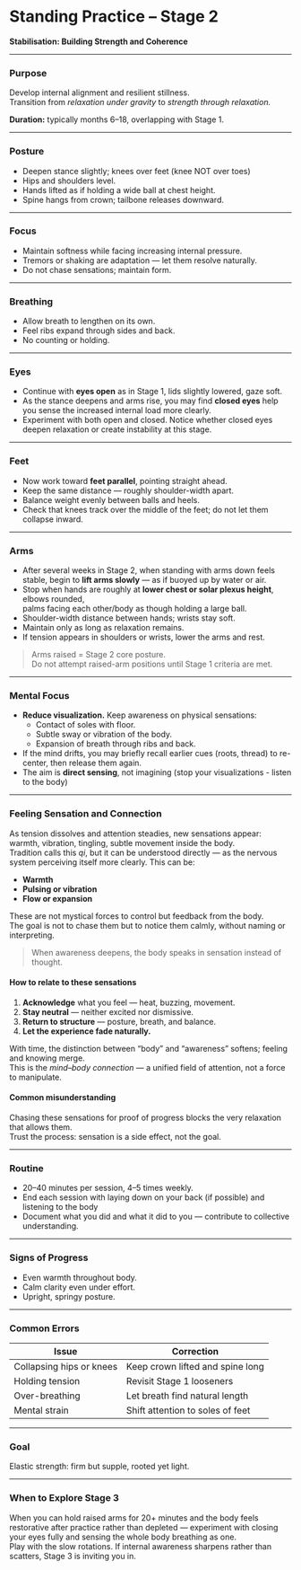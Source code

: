 # Standing Practice – Stage 2  
**Stabilisation: Building Strength and Coherence**

---

### Purpose
Develop internal alignment and resilient stillness.  
Transition from *relaxation under gravity* to *strength through relaxation.*

**Duration:** typically months 6–18, overlapping with Stage 1.

---

### Posture
- Deepen stance slightly; knees over feet (knee NOT over toes)
- Hips and shoulders level.  
- Hands lifted as if holding a wide ball at chest height.  
- Spine hangs from crown; tailbone releases downward.

---

### Focus
- Maintain softness while facing increasing internal pressure.  
- Tremors or shaking are adaptation — let them resolve naturally.  
- Do not chase sensations; maintain form.

---

### Breathing
- Allow breath to lengthen on its own.  
- Feel ribs expand through sides and back.  
- No counting or holding.

---

### Eyes
- Continue with **eyes open** as in Stage 1, lids slightly lowered, gaze soft.  
- As the stance deepens and arms rise, you may find **closed eyes** help you sense the increased internal load more clearly.  
- Experiment with both open and closed. Notice whether closed eyes deepen relaxation or create instability at this stage.

---

### Feet
- Now work toward **feet parallel**, pointing straight ahead.
- Keep the same distance — roughly shoulder-width apart.
- Balance weight evenly between balls and heels.
- Check that knees track over the middle of the feet; do not let them collapse inward.

---

### Arms
- After several weeks in Stage 2, when standing with arms down feels stable, begin to **lift arms slowly** — as if buoyed up by water or air.  
- Stop when hands are roughly at **lower chest or solar plexus height**, elbows rounded,  
  palms facing each other/body as though holding a large ball.  
- Shoulder-width distance between hands; wrists stay soft.  
- Maintain only as long as relaxation remains.  
- If tension appears in shoulders or wrists, lower the arms and rest.

> Arms raised = Stage 2 core posture.  
> Do not attempt raised-arm positions until Stage 1 criteria are met.

---

### Mental Focus
- **Reduce visualization.** Keep awareness on physical sensations:
  - Contact of soles with floor.  
  - Subtle sway or vibration of the body.  
  - Expansion of breath through ribs and back.
- If the mind drifts, you may briefly recall earlier cues (roots, thread) to re-center, then release them again.  
- The aim is **direct sensing**, not imagining (stop your visualizations - listen to the body)

---
### Feeling Sensation and Connection

As tension dissolves and attention steadies, new sensations appear: warmth, vibration, tingling, subtle movement inside the body.  
Tradition calls this *qi*, but it can be understood directly — as the nervous system perceiving itself more clearly. This can be:

- **Warmth** 
- **Pulsing or vibration**
- **Flow or expansion**

These are not mystical forces to control but feedback from the body.  
The goal is not to chase them but to notice them calmly, without naming or interpreting.  

> When awareness deepens, the body speaks in sensation instead of thought.

#### How to relate to these sensations
1. **Acknowledge** what you feel — heat, buzzing, movement.  
2. **Stay neutral** — neither excited nor dismissive.  
3. **Return to structure** — posture, breath, and balance.  
4. **Let the experience fade naturally.**

With time, the distinction between “body” and “awareness” softens; feeling and knowing merge.  
This is the *mind–body connection* — a unified field of attention, not a force to manipulate.

#### Common misunderstanding
Chasing these sensations for proof of progress blocks the very relaxation that allows them.  
Trust the process: sensation is a side effect, not the goal.


---

### Routine
- 20–40 minutes per session, 4–5 times weekly.  
- End each session with laying down on your back (if possible) and listening to the body
- Document what you did and what it did to you — contribute to collective understanding.

---

### Signs of Progress
- Even warmth throughout body.  
- Calm clarity even under effort.  
- Upright, springy posture.

---

### Common Errors
| Issue | Correction |
|--------|------------|
| Collapsing hips or knees | Keep crown lifted and spine long |
| Holding tension | Revisit Stage 1 looseners |
| Over-breathing | Let breath find natural length |
| Mental strain | Shift attention to soles of feet |

---

### Goal
Elastic strength: firm but supple, rooted yet light.

---

### When to Explore Stage 3
When you can hold raised arms for 20+ minutes and the body feels restorative after practice rather than depleted — experiment with closing your eyes fully and sensing the whole body breathing as one.  
Play with the slow rotations. If internal awareness sharpens rather than scatters, Stage 3 is inviting you in.
